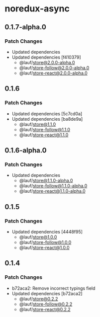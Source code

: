# noredux-async

## 0.1.7-alpha.0

### Patch Changes

- Updated dependencies
- Updated dependencies [f410379]
  - @lauf/store@2.0.0-alpha.0
  - @lauf/store-follow@2.0.0-alpha.0
  - @lauf/store-react@2.0.0-alpha.0

## 0.1.6

### Patch Changes

- Updated dependencies [5c7cd0a]
- Updated dependencies [ba8de9a]
  - @lauf/store@1.1.0
  - @lauf/store-follow@1.1.0
  - @lauf/store-react@1.1.0

## 0.1.6-alpha.0

### Patch Changes

- Updated dependencies
  - @lauf/store@1.1.0-alpha.0
  - @lauf/store-follow@1.1.0-alpha.0
  - @lauf/store-react@1.1.0-alpha.0

## 0.1.5

### Patch Changes

- Updated dependencies [4448f95]
  - @lauf/store@1.0.0
  - @lauf/store-follow@1.0.0
  - @lauf/store-react@1.0.0

## 0.1.4

### Patch Changes

- b72aca2: Remove incorrect typings field
- Updated dependencies [b72aca2]
  - @lauf/store@0.2.2
  - @lauf/store-follow@0.2.2
  - @lauf/store-react@0.2.2
